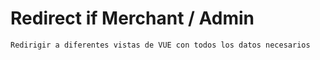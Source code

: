 # Redirect if Merchant / Admin 
    Redirigir a diferentes vistas de VUE con todos los datos necesarios


